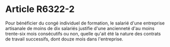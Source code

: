 # Article R6322-2

  
Pour bénéficier du congé individuel de formation, le salarié d'une entreprise artisanale de moins de dix salariés justifie d'une ancienneté d'au moins trente-six mois consécutifs ou non, quelle qu'ait été la nature des contrats de travail successifs, dont douze mois dans l'entreprise.